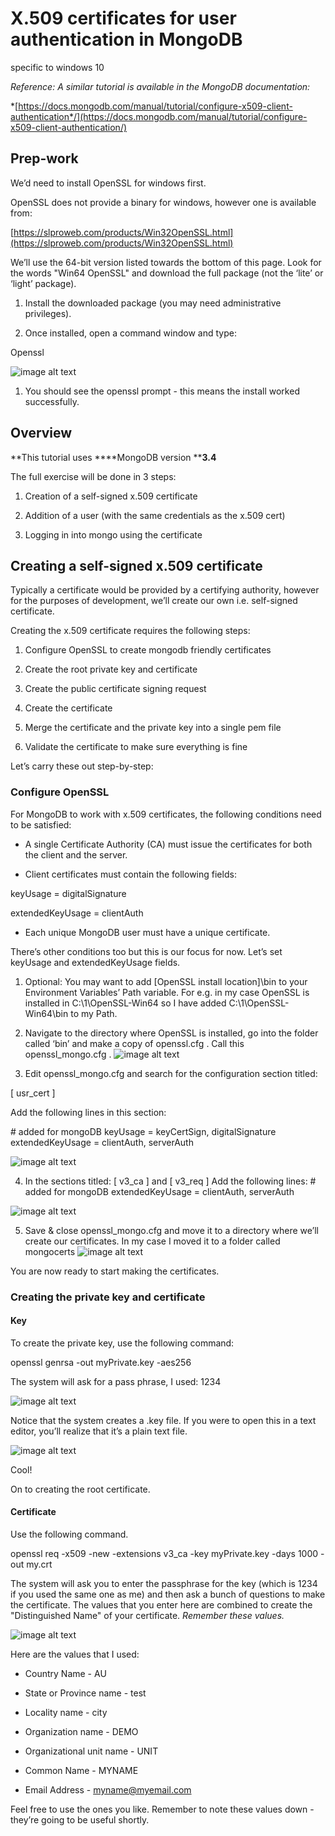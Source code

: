 # **X.509** certificates for user authentication in **MongoDB**

specific to windows 10

*Reference: A similar tutorial is available in the MongoDB documentation:*

*[https://docs.mongodb.com/manual/tutorial/configure-x509-client-authentication*/](https://docs.mongodb.com/manual/tutorial/configure-x509-client-authentication/)

## Prep-work

We’d need to install OpenSSL for windows first. 

OpenSSL does not provide a binary for windows, however one is available from:

[https://slproweb.com/products/Win32OpenSSL.html](https://slproweb.com/products/Win32OpenSSL.html)

We’ll use the 64-bit version listed towards the bottom of this page. Look for the words "Win64 OpenSSL" and download the full package (not the ‘lite’ or ‘light’ package). 

1. Install the downloaded package (you may need administrative privileges).

2. Once installed, open a command window and type:Openssl

![image alt text](image_0.png)

1. You should see the openssl prompt - this means the install worked successfully.

## Overview

**This tutorial uses ****MongoDB version ****3.4**

The full exercise will be done in 3 steps:

1. Creation of a self-signed x.509 certificate

2. Addition of a user (with the same credentials as the x.509 cert)

3. Logging in into mongo using the certificate

## Creating a self-signed x.509 certificate

Typically a certificate would be provided by a certifying authority, however for the purposes of development, we’ll create our own i.e. self-signed certificate.

Creating the x.509 certificate requires the following steps:

1. Configure OpenSSL to create mongodb friendly certificates

2. Create the root private key and certificate

3. Create the public certificate signing request

4. Create the certificate

5. Merge the certificate and the private key into a single pem file

6. Validate the certificate to make sure everything is fine

Let’s carry these out step-by-step:

### Configure OpenSSL

For MongoDB to work with x.509 certificates, the following conditions need to be satisfied:

* A single Certificate Authority (CA) must issue the certificates for both the client and the server.

* Client certificates must contain the following fields:

keyUsage = digitalSignature

extendedKeyUsage = clientAuth

* Each unique MongoDB user must have a unique certificate.

There’s other conditions too but this is our focus for now. Let’s set  keyUsage and  extendedKeyUsage fields.

1. Optional: You may want to add  [OpenSSL install location]\bin to your Environment Variables’ Path variable. For e.g. in my case OpenSSL is installed in  C:\1\OpenSSL-Win64 so I have added  C:\1\OpenSSL-Win64\bin to my Path.

2. Navigate to the directory where OpenSSL is installed, go into the folder called ‘bin’ and make a copy of  openssl.cfg . Call this  openssl_mongo.cfg . ![image alt text](image_1.png)

3. Edit openssl_mongo.cfg and search for the configuration section titled: [ usr_cert ]Add the following lines in this section:\# added for mongoDBkeyUsage = keyCertSign, digitalSignatureextendedKeyUsage = clientAuth, serverAuth![image alt text](image_2.png)

4. In the sections titled:[ v3_ca ] and [ v3_req ]Add the following lines:\# added for mongoDBextendedKeyUsage = clientAuth, serverAuth![image alt text](image_3.png)

5. Save & close openssl_mongo.cfg and move it to a directory where we’ll create our certificates. In my case I moved it to a folder called mongocerts![image alt text](image_4.png)

You are now ready to start making the certificates.

### Creating the private key and certificate

#### Key

To create the private key, use the following command:

openssl genrsa -out myPrivate.key -aes256

The system will ask for a pass phrase, I used: 1234 

![image alt text](image_5.png)

Notice that the system creates a .key file. If you were to open this in a text editor, you’ll realize that it’s a plain text file.

![image alt text](image_6.png)

Cool!

On to creating the root certificate. 

#### Certificate

Use the following command.

openssl req -x509 -new -extensions v3_ca -key myPrivate.key -days 1000 -out my.crt

The system will ask you to enter the passphrase for the key (which is 1234 if you used the same one as me) and then ask a bunch of questions to make the certificate. The values that you enter here are combined to create the "Distinguished Name" of your certificate. *Remember these values.*

![image alt text](image_7.png)

Here are the values that I used:

* Country Name - AU

* State or Province name - test

* Locality name - city

* Organization name - DEMO

* Organizational unit name - UNIT

* Common Name - MYNAME

* Email Address - myname@myemail.com

Feel free to use the ones you like. Remember to note these values down - they’re going to be useful shortly.


